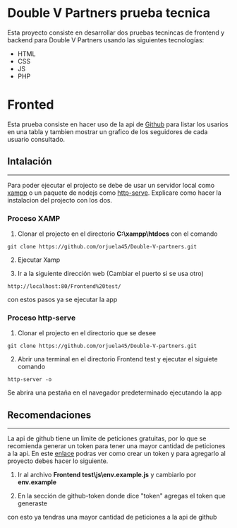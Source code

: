 # __Double V Partners prueba tecnica__

Esta proyecto consiste en desarrollar dos pruebas tecnincas de frontend y backend para Double V Partners usando las siguientes tecnologías:

- HTML
- CSS
- JS
- PHP

# Fronted

Esta prueba consiste en hacer uso de la api de [Github](https://docs.github.com/en/rest/users/users?apiVersion=2022-11-28) para listar los usarios en una tabla y tambien mostrar un grafico de los seguidores de cada usuario consultado.<br>
<!-- ![xamp](./assets/exampleWeb.jpg) -->

## Intalación
---------------------
Para poder ejecutar el projecto se debe de usar un servidor local como [xampp](https://www.apachefriends.org/) o un paquete de nodejs como [http-serve](https://www.npmjs.com/package/http-server). Explicare como hacer la instalacion del projecto con los dos.

### Proceso XAMP
1. Clonar el projecto en el directorio __C:\xampp\htdocs__ con el comando
```
git clone https://github.com/orjuela45/Double-V-partners.git
```
2. Ejecutar Xamp<br>
<!-- ![xamp](./assets/xamp.jpg) -->
3. Ir a la siguiente dirección web (Cambiar el puerto si se usa otro)
```
http://localhost:80/Frontend%20test/
```
con estos pasos ya se ejecutar la app 

### Proceso http-serve
1. Clonar el projecto en el directorio que se desee
```
git clone https://github.com/orjuela45/Double-V-partners.git
```
2. Abrir una terminal en el directorio Frontend test y ejecutar el siguiete comando
```
http-server -o
```
<!-- ![http-server](./assets/http-server.png) -->
Se abrira una pestaña en el navegador predeterminado ejecutando la app

## Recomendaciones
---------------------
La api de github tiene un limite de peticiones gratuitas, por lo que se recomienda generar un token para tener una mayor cantidad de peticiones a la api. En este [enlace](https://docs.github.com/en/authentication/keeping-your-account-and-data-secure/creating-a-personal-access-token) podras ver como crear un token y para agregarlo al proyecto debes hacer lo siguiente.

1. Ir al archivo __Frontend test\js\env.example.js__ y cambiarlo por __env.example__

2. En la sección de github-token donde dice "token" agregas el token que generaste

con esto ya tendras una mayor cantidad de peticiones a la api de github